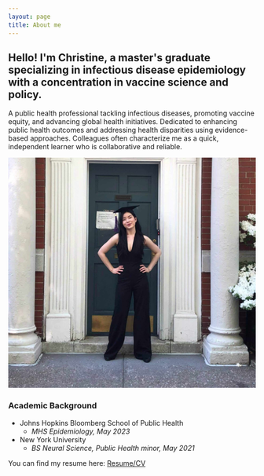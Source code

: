 ```yaml
---
layout: page
title: About me
---
```


## Hello! I'm Christine, a master's graduate specializing in infectious disease epidemiology with a concentration in vaccine science and policy. 

A public health professional tackling infectious diseases, promoting vaccine equity, and advancing global health initiatives. Dedicated to enhancing public health outcomes and addressing health disparities using evidence-based approaches. Colleagues often characterize me as a quick, independent learner who is collaborative and reliable. 

![](/assets/img/nyu-grad.jpg) 

### Academic Background
- Johns Hopkins Bloomberg School of Public Health
    - *MHS Epidemiology, May 2023*
- New York University
    - *BS Neural Science, Public Health minor, May 2021*
 
You can find my resume here: [Resume/CV](Christine_Chyu_Resume_2-28-24.pdf)
